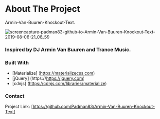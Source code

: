 # About The Project
Armin-Van-Buuren-Knockout-Text.

![screencapture-padman83-github-io-Armin-Van-Buuren-Knockout-Text-2019-08-06-21_08_59](https://user-images.githubusercontent.com/45048950/63639591-c6f13980-c6c7-11e9-9a1c-21e8ac4e2bd4.png)

### Inspired by DJ Armin Van Buuren and Trance Music.

### Built With
* [Materialize] (https://materializecss.com)
* [jQuery] (https://https://jquery.com)
* [cdnjs] (https://cdnjs.com/libraries/materialize)

### Contact 

Project Link: [https://github.com/Padman83/Armin-Van-Buuren-Knockout-Text]
